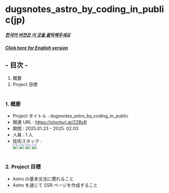 # dugsnotes_astro_by_coding_in_public(jp)

##### [한국어 버전은 이 곳을 클릭해주세요](README.md)

##### [Click here for English version](README_EN.md)

## - 目次 -

1. 概要
2. Project 目標
   </br>
   </br>

### 1. 概要

- Project タイトル : dugsnotes_astro_by_coding_in_public
- 関連 URL : https://shorturl.at/22BsR
- 期間 : 2025.01.23 - 2025. 02.03
- 人員 : 1 人
- 技術スタック : </br>
  <img src="https://img.shields.io/badge/astro-BC52EE?style=for-the-badge&logo=astro&logoColor=white">
  <img src="https://img.shields.io/badge/HTML5-E34F26?style=for-the-badge&logo=HTML5&logoColor=white">
  <img src="https://img.shields.io/badge/CSS3-1572B6?style=for-the-badge&logo=CSS3&logoColor=white">
  <img src="https://img.shields.io/badge/Javascript-F7DF1E?style=for-the-badge&logo=Javascript&logoColor=white">
  </br>
  </br>

### 2. Project 目標

- Astro の基本文法に慣れること
- Astro を通じて SSR ページを作成すること
  </br>
  </br>
